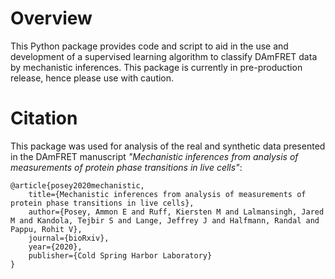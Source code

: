 # Overview

This Python package provides code and script to aid in the use and development of a supervised learning algorithm to classify DAmFRET data by mechanistic inferences. This package is currently in pre-production release, hence please use with caution.


# Citation

This package was used for analysis of the real and synthetic data presented in the DAmFRET manuscript *"Mechanistic inferences from analysis of measurements of protein phase transitions in live cells"*:

```{bibtex}
@article{posey2020mechanistic,
	title={Mechanistic inferences from analysis of measurements of protein phase transitions in live cells},
	author={Posey, Ammon E and Ruff, Kiersten M and Lalmansingh, Jared M and Kandola, Tejbir S and Lange, Jeffrey J and Halfmann, Randal and Pappu, Rohit V},
	journal={bioRxiv},
	year={2020},
	publisher={Cold Spring Harbor Laboratory}
}
```